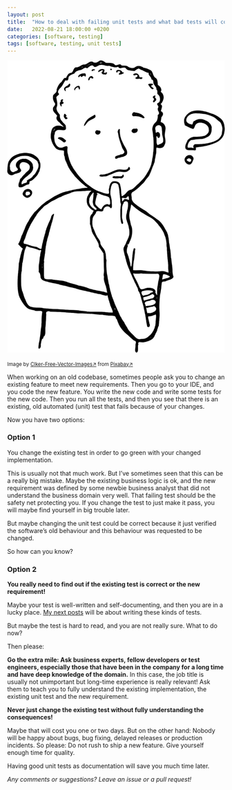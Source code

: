 ```yaml
---
layout: post
title:  "How to deal with failing unit tests and what bad tests will cost you."
date:   2022-08-21 18:00:00 +0200
categories: [software, testing]
tags: [software, testing, unit tests]
---
```


![Thinker](/assets/thinker-28741_1280.png)

<small>Image by [Clker-Free-Vector-Images&#8599;](https://pixabay.com/users/clker-free-vector-images-3736/) from [Pixabay&#8599;](https://pixabay.com/)</small>

When working on an old codebase, sometimes people ask you to change an existing feature to meet new requirements. 
Then you go to your IDE, and you code the new feature. You write the new code and write some tests for the new code. 
Then you run all the tests, and then you see that there is an existing, old automated (unit) test that fails because of your changes.

Now you have two options:

### Option 1 

You change the existing test in order to go green with your changed implementation.
 
This is usually not that much work.
But I’ve sometimes seen that this can be a really big mistake. 
Maybe the existing business logic is ok, and the new requirement was defined by some newbie business analyst that did not understand the business domain very well.
That failing test should be the safety net protecting you. 
If you change the test to just make it pass, 
you will maybe find yourself in big trouble later. 

But maybe changing the unit test could be correct because it just verified the software’s old behaviour and this behaviour was requested to be changed. 

So how can you know?

### Option 2
**You really need to find out if the existing test is correct or the new requirement!**

Maybe your test is well-written and self-documenting, and then you are in a lucky place.
[My next posts](https://joerg-pfruender.github.io/software/testing/2022/08/22/unittests1.html) will be about writing these kinds of tests.

But maybe the test is hard to read, and you are not really sure. What to do now?

Then please: 

**Go the extra mile: Ask business experts, fellow developers or test engineers, especially those that have been in the company for a long time and have deep knowledge of the domain.** 
In this case, the job title is usually not unimportant but long-time experience is really relevant! 
Ask them to teach you to fully understand the existing implementation, the existing unit test and the new requirement. 

**Never just change the existing test without fully understanding the consequences!**

Maybe that will cost you one or two days. But on the other hand: Nobody will be happy about bugs, bug fixing, delayed releases or production incidents. So please: Do not rush to ship a new feature. Give yourself enough time for quality.

Having good unit tests as documentation will save you much time later.

*Any comments or suggestions? Leave an issue or a pull request!*
